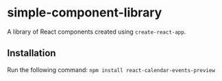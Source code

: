 # simple-component-library
A library of React components created using `create-react-app`.
## Installation
Run the following command:
`npm install react-calendar-events-preview`